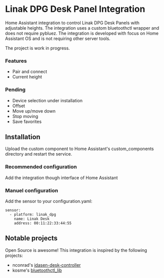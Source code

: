 # Linak DPG Desk Panel Integration
Home Assistant integration to control Linak DPG Desk Panels with adjustable heights. The integration uses a custom bluetoothctl wrapper and does not require pybluez. The integration is developed with focus on Home Assistant OS and is not requiring other server tools.

The project is work in progress.

### Features
- Pair and connect
- Current height

### Pending
- Device selection under installation
- Offset
- Move up/move down
- Stop moving
- Save favorites

## Installation
Upload the custom component to Home Assistant's custom_components directory and restart the service.

### Recommended configuration
Add the integration though interface of Home Assistant

### Manuel configuration
Add the sensor to your configuration.yaml:
```
sensor:
  - platform: linak_dpg
    name: Linak Desk
    address: 00:11:22:33:44:55
```

## Notable projects
Open Source is awesome! This integration is inspired by the following projects:
- nconrad's [idasen-desk-controller](https://github.com/nconrad/idasen-desk-controller)
- kosme's [bluetoothctl_lib](https://github.com/kosme/bluetoothctl_lib)